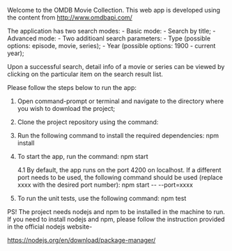 Welcome to the OMDB Movie Collection. This web app is developed using the content from http://www.omdbapi.com/

The application has two search modes: - Basic mode: - Search by title; - Advanced mode: - Two additioanl search parameters: - Type (possible options: episode, movie, series); - Year (possible options: 1900 - current year);

Upon a successful search, detail info of a movie or series can be viewed by clicking on the particular item on the search result list.

Please follow the steps below to run the app:

1. Open command-prompt or terminal and navigate to the directory where you wish to download the project;

2. Clone the project repository using the command:

3. Run the following command to install the required dependencies:
   npm install
4. To start the app, run the command:
   npm start

   4.1 By default, the app runs on the port 4200 on localhost. If a different port needs to be used, the following command should be used (replace xxxx with the desired port number):
   npm start -- --port=xxxx

5. To run the unit tests, use the following command:
   npm test

PS! The project needs nodejs and npm to be installed in the machine to run. If you need to install nodejs and npm, please follow the instruction provided in the official nodejs website-

https://nodejs.org/en/download/package-manager/

